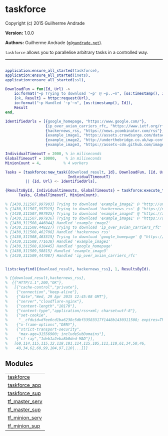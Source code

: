 

# taskforce #

Copyright (c) 2015 Guilherme Andrade

__Version:__ 1.0.0

__Authors:__ Guilherme Andrade ([`g@gandrade.net`](mailto:g@gandrade.net)).

`taskforce` allows you to parallelise arbitrary tasks in a controlled way.

---------


```erlang

application:ensure_all_started(taskforce),
application:ensure_all_started(inets),
application:ensure_all_started(ssl),

DownloadFun = fun(Id, Url) ->
    io:format("~p Trying to download '~p' @ ~p..~n", [os:timestamp(), Id, Url]),
    {ok, Result} = httpc:request(Url),
    io:format("~p Handled '~p'~n", [os:timestamp(), Id]),
    Result
end,

IdentifiedUrls = [{google_homepage, "https://www.google.com/"},
                  {ip_over_avian_carriers_rfc, "https://www.ietf.org/rfc/rfc1149.txt"},
                  {hackernews_rss, "https://news.ycombinator.com/rss"},
                  {example_image1, "https://assets.crowdsurge.com/datacapture/example/img/example_logo.png"},
                  {example_image2, "http://underthebridge.co.uk/wp-content/uploads/2014/03/Example-main-image1.jpg"},
                  {example_image3, "https://assets-cdn.github.com/images/modules/logos_page/GitHub-Mark.png"}],

IndividualTimeoutT = 2000, % in miliseconds
GlobalTimeoutT = 10000,    % in miliseconds
MinionCount = 4,          % 4 workers

Tasks = [taskforce:new_task({download_result, Id}, DownloadFun, [Id, Url], 
                            IndividualTimeoutT)
         || {Id, Url} <- IdentifiedUrls],

{ResultsById, Individualtimeouts, GlobalTimeouts} = taskforce:execute_tasks(
      Tasks, GlobalTimeoutT, MinionCount).

% {1430,311507,997903} Trying to download 'example_image2' @ "http://underthebridge.co.uk/wp-content/uploads/2014/03/Example-main-image1.jpg"..
% {1430,311507,997915} Trying to download 'hackernews_rss' @ "https://news.ycombinator.com/rss"..
% {1430,311507,997925} Trying to download 'example_image3' @ "https://assets-cdn.github.com/images/modules/logos_page/GitHub-Mark.png"..
% {1430,311507,997936} Trying to download 'example_image1' @ "https://assets.crowdsurge.com/datacapture/example/img/example_logo.png"..
% {1430,311508,446044} Handled 'example_image2'
% {1430,311508,448227} Trying to download 'ip_over_avian_carriers_rfc' @ "https://www.ietf.org/rfc/rfc1149.txt"..
% {1430,311508,462708} Handled 'hackernews_rss'
% {1430,311508,463315} Trying to download 'google_homepage' @ "https://www.google.com/"..
% {1430,311508,771638} Handled 'example_image1'
% {1430,311508,810445} Handled 'google_homepage'
% {1430,311509,58815} Handled 'example_image3'
% {1430,311509,447087} Handled 'ip_over_avian_carriers_rfc'


lists:keyfind({download_result, hackernews_rss}, 1, ResultsById).

% {{download_result,hackernews_rss},
%  {{"HTTP/1.1",200,"OK"},
%   [{"cache-control","private"},
%    {"connection","keep-alive"},
%    {"date","Wed, 29 Apr 2015 12:45:08 GMT"},
%    {"server","cloudflare-nginx"},
%    {"content-length","10170"},
%    {"content-type","application/rss+xml; charset=utf-8"},
%    {"set-cookie",
%     "__cfduid=dfee6cd1ba6238c5dbf33583317f1448b1430311508; expires=Thu, 28-Apr-16 12:45:08 GMT; path=/; domain=.ycombinator.com; HttpOnly"},
%    {"x-frame-options","DENY"},
%    {"strict-transport-security",
%     "max-age=31556900; includeSubDomains"},
%    {"cf-ray","1deb1a2eba8b0ded-MAD"}],
%   [60,114,115,115,32,118,101,114,115,105,111,110,61,34,50,46,
%    48,34,62,60,99,104,97,110|...]}}

```



## Modules ##


<table width="100%" border="0" summary="list of modules">
<tr><td><a href="https://github.com/g-andrade/taskforce/blob/develop/doc/taskforce.md" class="module">taskforce</a></td></tr>
<tr><td><a href="https://github.com/g-andrade/taskforce/blob/develop/doc/taskforce_app.md" class="module">taskforce_app</a></td></tr>
<tr><td><a href="https://github.com/g-andrade/taskforce/blob/develop/doc/taskforce_sup.md" class="module">taskforce_sup</a></td></tr>
<tr><td><a href="https://github.com/g-andrade/taskforce/blob/develop/doc/tf_master_serv.md" class="module">tf_master_serv</a></td></tr>
<tr><td><a href="https://github.com/g-andrade/taskforce/blob/develop/doc/tf_master_sup.md" class="module">tf_master_sup</a></td></tr>
<tr><td><a href="https://github.com/g-andrade/taskforce/blob/develop/doc/tf_minion_serv.md" class="module">tf_minion_serv</a></td></tr>
<tr><td><a href="https://github.com/g-andrade/taskforce/blob/develop/doc/tf_minion_sup.md" class="module">tf_minion_sup</a></td></tr></table>

